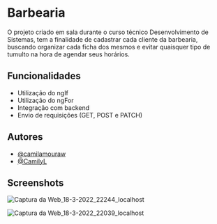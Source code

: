 
# Barbearia

O projeto criado em sala durante o curso técnico Desenvolvimento de Sistemas, tem a finalidade
de cadastrar cada cliente da barbearia, buscando organizar cada ficha dos mesmos e evitar 
quaisquer tipo de tumulto na hora de agendar seus horários.  


## Funcionalidades

- Utilização do ngIf
- Utilização do ngFor
- Integração com backend 
- Envio de requisições (GET, POST e PATCH)


## Autores

- [@camilamouraw](https://github.com/camilamouraw)
- [@CamilyL](https://github.com/CamilyL)

## Screenshots

![Captura da Web_18-3-2022_22244_localhost](https://user-images.githubusercontent.com/79342791/159101183-62842e95-874a-434e-b528-5da7527692e4.jpeg)

![Captura da Web_18-3-2022_22039_localhost](https://user-images.githubusercontent.com/79342791/159101184-5ff4678e-5b64-4e63-a79f-1468536fae66.jpeg)


